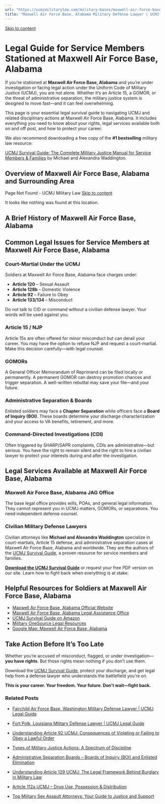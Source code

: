 ```yaml
---
url: "https://ucmjmilitarylaw.com/military-bases/maxwell-air-force-base-alabama-military-defense-lawyer-ucmj-legal-guide/"
title: "Maxwell Air Force Base, Alabama Military Defense Lawyer | UCMJ Legal Guide"
---
```


[Skip to content](https://ucmjmilitarylaw.com/military-bases/maxwell-air-force-base-alabama-military-defense-lawyer-ucmj-legal-guide/#content)

# Legal Guide for Service Members Stationed at Maxwell Air Force Base, Alabama

If you’re stationed at **Maxwell Air Force Base, Alabama** and you’re under investigation or facing legal action under the Uniform Code of Military Justice (UCMJ), you are not alone. Whether it’s an Article 15, a GOMOR, or the threat of administrative separation, the military justice system is designed to move fast—and it can feel overwhelming.

This page is your essential legal survival guide to navigating UCMJ and related disciplinary actions at Maxwell Air Force Base, Alabama. It includes everything you need to know about your rights, legal services available both on and off post, and how to protect your career.

We also recommend downloading a free copy of the **#1 bestselling** military law resource:

[UCMJ Survival Guide: The Complete Military Justice Manual for Service Members & Families](https://www.amazon.com/dp/B0FCDD3B2Z) by Michael and Alexandra Waddington.

## Overview of Maxwell Air Force Base, Alabama and Surrounding Area

Page Not Found - UCMJ Military Law [Skip to content](https://ucmjmilitarylaw.com/military-bases/maxwell-air-force-base-alabama-military-defense-lawyer-ucmj-legal-guide/%7Blocation7#content)

It looks like nothing was found at this location.

## A Brief History of Maxwell Air Force Base, Alabama

## Common Legal Issues for Service Members at Maxwell Air Force Base, Alabama

### Court-Martial Under the UCMJ

Soldiers at Maxwell Air Force Base, Alabama face charges under:

- **Article 120** – Sexual Assault
- **Article 128b** – Domestic Violence
- **Article 92** – Failure to Obey
- **Article 133/134** – Misconduct

Do not talk to CID or command without a civilian defense lawyer. Your words will be used against you.

### Article 15 / NJP

Article 15s are often offered for minor misconduct but can derail your career. You may have the option to refuse NJP and request a court-martial. Make this decision carefully—with legal counsel.

### GOMORs

A General Officer Memorandum of Reprimand can be filed locally or permanently. A permanent GOMOR can destroy promotion chances and trigger separation. A well-written rebuttal may save your file—and your future.

### Administrative Separation & Boards

Enlisted soldiers may face a **Chapter Separation** while officers face a **Board of Inquiry (BOI)**. These boards determine your discharge characterization and your access to VA benefits, retirement, and more.

### Command-Directed Investigations (CDI)

Often triggered by SHARP/SAPR complaints, CDIs are administrative—but serious. You have the right to remain silent and the right to hire a civilian lawyer to protect your interests during and after the investigation.

## Legal Services Available at Maxwell Air Force Base, Alabama

### Maxwell Air Force Base, Alabama JAG Office

The base legal office provides wills, POAs, and general legal information. They cannot represent you in UCMJ matters, GOMORs, or separations. You need independent defense counsel.

### Civilian Military Defense Lawyers

Civilian attorneys like **Michael and Alexandra Waddington** specialize in court-martials, Article 15 defense, and administrative separation cases at Maxwell Air Force Base, Alabama and worldwide. They are the authors of the [UCMJ Survival Guide](https://www.amazon.com/dp/B0FCDD3B2Z), a proven resource for service members and families.

**[Download the UCMJ Survival Guide](https://www.amazon.com/dp/B0FCDD3B2Z)** or request your free PDF version on our site. Learn how to fight back when everything is at stake.

## Helpful Resources for Soldiers at Maxwell Air Force Base, Alabama

- [Maxwell Air Force Base, Alabama Official Website](https://ucmjmilitarylaw.com/military-bases/maxwell-air-force-base-alabama-military-defense-lawyer-ucmj-legal-guide/%7Blocation12%7D)
- [Maxwell Air Force Base, Alabama Legal Assistance Office](https://ucmjmilitarylaw.com/military-bases/maxwell-air-force-base-alabama-military-defense-lawyer-ucmj-legal-guide/%7Blocation13%7D)
- [UCMJ Survival Guide on Amazon](https://www.amazon.com/dp/B0FCDD3B2Z)
- [Military OneSource Legal Resources](https://www.militaryonesource.mil/legal/)
- [Google Map: Maxwell Air Force Base, Alabama](https://ucmjmilitarylaw.com/military-bases/maxwell-air-force-base-alabama-military-defense-lawyer-ucmj-legal-guide/%7Blocation14%7D)

## Take Action Before It’s Too Late

Whether you’re accused of misconduct, flagged, or under investigation— **you have rights**. But those rights mean nothing if you don’t use them.

Download the [UCMJ Survival Guide](https://www.amazon.com/dp/B0FCDD3B2Z), protect your discharge, and get legal help from a defense lawyer who understands the battlefield you’re on.

**This is your career. Your freedom. Your future. Don’t wait—fight back.**

### Related Posts

- [Fairchild Air Force Base, Washington Military Defense Lawyer \| UCMJ Legal Guide](https://ucmjmilitarylaw.com/fairchild-air-force-base-washington-military-defense-lawyer-ucmj-legal-guide/)
- [Fort Polk, Louisiana Military Defense Lawyer \| UCMJ Legal Guide](https://ucmjmilitarylaw.com/fort-polk-louisiana-military-defense-lawyer-ucmj-legal-guide/)
- [Understanding Article 92 UCMJ: Consequences of Violating or Failing to Obey a Lawful Order](https://ucmjmilitarylaw.com/article-92-ucmj-violation-of-or-failure-to-obey-lawful-order/)
- [Types of Military Justice Actions: A Spectrum of Discipline](https://ucmjmilitarylaw.com/ucmj/types-of-military-justice-actions-a-spectrum-of-discipline/)

- [Administrative Separation Boards – Boards of Inquiry (BOI) and Enlisted Elimination](https://ucmjmilitarylaw.com/boards/)
- [Understanding Article 129 UCMJ: The Legal Framework Behind Burglary in Military Law](https://ucmjmilitarylaw.com/article-129-ucmj-burglary/)
- [Article 112a UCMJ – Drug Use, Possession & Distribution](https://ucmjmilitarylaw.com/ucmj/article-112a/)
- [Top Military Sex Assault Attorneys: Your Guide to Justice and Support](https://ucmjmilitarylaw.com/military-sex-assault-attorney/)